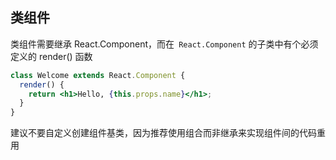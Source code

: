 
## 类组件
类组件需要继承 React.Component，而在` React.Component` 的子类中有个必须定义的 render() 函数
```jsx
class Welcome extends React.Component {
  render() {
    return <h1>Hello, {this.props.name}</h1>;
  }
}
```

建议不要自定义创建组件基类，因为推荐使用组合而非继承来实现组件间的代码重用